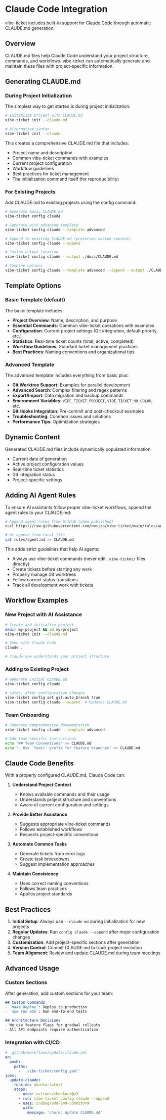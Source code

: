 # Claude Code Integration

vibe-ticket includes built-in support for [Claude Code](https://claude.ai/code) through automatic CLAUDE.md generation.

## Overview

CLAUDE.md files help Claude Code understand your project structure, commands, and workflows. vibe-ticket can automatically generate and maintain these files with project-specific information.

## Generating CLAUDE.md

### During Project Initialization

The simplest way to get started is during project initialization:

```bash
# Initialize project with CLAUDE.md
vibe-ticket init --claude-md

# Alternative syntax
vibe-ticket init --claude
```

This creates a comprehensive CLAUDE.md file that includes:
- Project name and description
- Common vibe-ticket commands with examples
- Current project configuration
- Workflow guidelines
- Best practices for ticket management
- The initialization command itself (for reproducibility)

### For Existing Projects

Add CLAUDE.md to existing projects using the config command:

```bash
# Generate basic CLAUDE.md
vibe-ticket config claude

# Generate with advanced template
vibe-ticket config claude --template advanced

# Append to existing CLAUDE.md (preserves custom content)
vibe-ticket config claude --append

# Custom output location
vibe-ticket config claude --output ./docs/CLAUDE.md

# Combine options
vibe-ticket config claude --template advanced --append --output ./CLAUDE.md
```

## Template Options

### Basic Template (default)

The basic template includes:
- **Project Overview**: Name, description, and purpose
- **Essential Commands**: Common vibe-ticket operations with examples
- **Configuration**: Current project settings (Git integration, default priority, etc.)
- **Statistics**: Real-time ticket counts (total, active, completed)
- **Workflow Guidelines**: Standard ticket management practices
- **Best Practices**: Naming conventions and organizational tips

### Advanced Template

The advanced template includes everything from basic plus:
- **Git Worktree Support**: Examples for parallel development
- **Advanced Search**: Complex filtering and regex patterns
- **Export/Import**: Data migration and backup commands
- **Environment Variables**: `VIDE_TICKET_PROJECT`, `VIDE_TICKET_NO_COLOR`, etc.
- **Git Hooks Integration**: Pre-commit and post-checkout examples
- **Troubleshooting**: Common issues and solutions
- **Performance Tips**: Optimization strategies

## Dynamic Content

Generated CLAUDE.md files include dynamically populated information:
- Current date of generation
- Active project configuration values
- Real-time ticket statistics
- Git integration status
- Project-specific settings

## Adding AI Agent Rules

To ensure AI assistants follow proper vibe-ticket workflows, append the agent rules to your CLAUDE.md:

```bash
# Append agent rules from GitHub (when published)
curl https://raw.githubusercontent.com/nwiizo/vibe-ticket/main/rules/agent.md >> CLAUDE.md

# Or append from local file
cat rules/agent.md >> CLAUDE.md
```

This adds strict guidelines that help AI agents:
- Always use vibe-ticket commands (never edit `.vibe-ticket/` files directly)
- Create tickets before starting any work
- Properly manage Git worktrees
- Follow correct status transitions
- Track all development work with tickets

## Workflow Examples

### New Project with AI Assistance

```bash
# Create and initialize project
mkdir my-project && cd my-project
vibe-ticket init --claude-md

# Open with Claude Code
claude .

# Claude now understands your project structure
```

### Adding to Existing Project

```bash
# Generate initial CLAUDE.md
vibe-ticket config claude

# Later, after configuration changes
vibe-ticket config set git.auto_branch true
vibe-ticket config claude --append  # Updates CLAUDE.md
```

### Team Onboarding

```bash
# Generate comprehensive documentation
vibe-ticket config claude --template advanced

# Add team-specific instructions
echo "## Team Conventions" >> CLAUDE.md
echo "- Use 'feat/' prefix for feature branches" >> CLAUDE.md
```

## Claude Code Benefits

With a properly configured CLAUDE.md, Claude Code can:

1. **Understand Project Context**
   - Knows available commands and their usage
   - Understands project structure and conventions
   - Aware of current configuration and settings

2. **Provide Better Assistance**
   - Suggests appropriate vibe-ticket commands
   - Follows established workflows
   - Respects project-specific conventions

3. **Automate Common Tasks**
   - Generate tickets from error logs
   - Create task breakdowns
   - Suggest implementation approaches

4. **Maintain Consistency**
   - Uses correct naming conventions
   - Follows team practices
   - Applies project standards

## Best Practices

1. **Initial Setup**: Always use `--claude-md` during initialization for new projects
2. **Regular Updates**: Run `config claude --append` after major configuration changes
3. **Customization**: Add project-specific sections after generation
4. **Version Control**: Commit CLAUDE.md to track project evolution
5. **Team Alignment**: Review and update CLAUDE.md during team meetings

## Advanced Usage

### Custom Sections

After generation, add custom sections for your team:

```markdown
## Custom Commands
- `make deploy`: Deploy to production
- `npm run e2e`: Run end-to-end tests

## Architecture Decisions
- We use feature flags for gradual rollouts
- All API endpoints require authentication
```

### Integration with CI/CD

```yaml
# .github/workflows/update-claude.yml
on:
  push:
    paths:
      - '.vibe-ticket/config.yaml'
jobs:
  update-claude:
    runs-on: ubuntu-latest
    steps:
      - uses: actions/checkout@v3
      - run: vibe-ticket config claude --append
      - uses: EndBug/add-and-commit@v9
        with:
          message: 'chore: update CLAUDE.md'
```